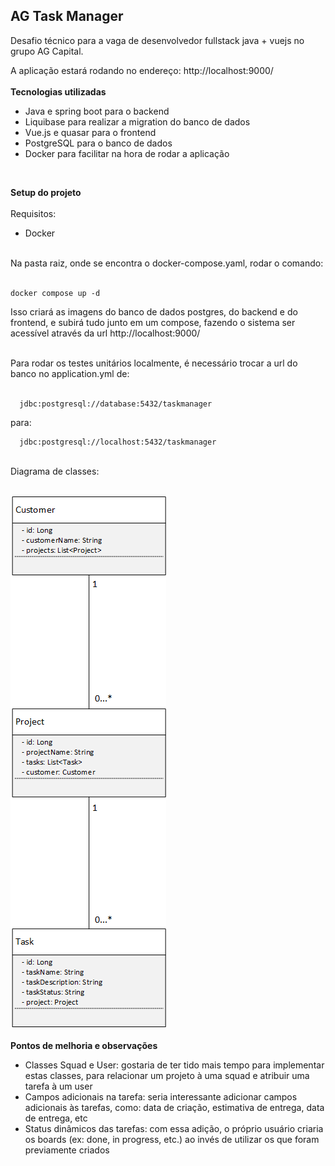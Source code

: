 ## AG Task Manager
Desafio técnico para a vaga de desenvolvedor fullstack java + vuejs no grupo AG Capital.

A aplicação estará rodando no endereço: http://localhost:9000/
<br>
<br>
**Tecnologias utilizadas**
<br>

* Java e spring boot para o backend
* Liquibase para realizar a migration do banco de dados
* Vue.js e quasar para o frontend
* PostgreSQL para o banco de dados
* Docker para facilitar na hora de rodar a aplicação

<br>

**Setup do projeto**
<br>
<br>
Requisitos:
* Docker
<br>
Na pasta raiz, onde se encontra o docker-compose.yaml, rodar o comando:
<br>
<br>

    docker compose up -d
    
Isso criará as imagens do banco de dados postgres, do backend e do frontend, e subirá tudo junto em um compose, fazendo o sistema ser acessível através da url http://localhost:9000/
    
  
<br>
Para rodar os testes unitários localmente, é necessário trocar a url do banco no application.yml de:
<br>
<br>

      jdbc:postgresql://database:5432/taskmanager
para:

      jdbc:postgresql://localhost:5432/taskmanager
    
<br>
Diagrama de classes:
<br>
<br>

![Diagrama de Classes](assets/diagrama_de_classe.png)
<br>
<br>
**Pontos de melhoria e observações**
<br>
* Classes Squad e User: gostaria de ter tido mais tempo para implementar estas classes, para relacionar um projeto à uma squad e atribuir uma tarefa à um user
* Campos adicionais na tarefa: seria interessante adicionar campos adicionais às tarefas, como: data de criação, estimativa de entrega, data de entrega, etc
* Status dinâmicos das tarefas: com essa adição, o próprio usuário criaria os boards (ex: done, in progress, etc.) ao invés de utilizar os que foram previamente criados
